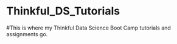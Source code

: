 # Thinkful_DS_Tutorials
#This is where my Thinkful Data Science Boot Camp tutorials and assignments go.
